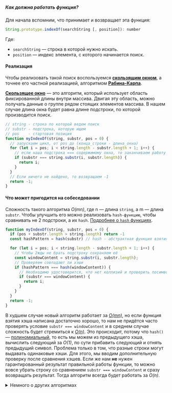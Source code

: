##### Как должна работать функция?

Для начала вспомним, что принимает и возвращает эта функция:

```js
String.prototype.indexOf(searchString [, position]): number
```

Где:
- `searchString` — строка в которой нужно искать.
- `position` — индекс элемента, с которого начинается поиск.

#### Реализация

Чтобы реализовать такой поиск воспользуемся [**скользящим окном**](https://wiki.loginom.ru/articles/windowing-method.html), а точнее его частной реализацией, алгоритмом [**Рабина-Карпа**](https://ru.wikipedia.org/wiki/%D0%90%D0%BB%D0%B3%D0%BE%D1%80%D0%B8%D1%82%D0%BC_%D0%A0%D0%B0%D0%B1%D0%B8%D0%BD%D0%B0_%E2%80%94_%D0%9A%D0%B0%D1%80%D0%BF%D0%B0). 

[**Скользящее окно**](https://wiki.loginom.ru/articles/windowing-method.html) — это алгоритм, который использует область фиксированной длины внутри массива. Двигая эту область, можно получать данные о группе рядом стоящих элементов массива. В нашем случае длина окна будет равна длине подстроки, по которой производится поиск.


```js
// string - строка по которой ведем поиск
// substr - подстрока, которую ищем
// pos    - стартовая позиция
function myIndexOf(string, substr, pos = 0) {
  // запускаем цикл, от pos до (конца_строки - длина_окна) 
  for (let i = pos; i < string.length - substr.length + 1; i++) {
    // если наша подстрока === содержимому окна, то заканчиваем работу и возвращаем index
    if (substr === string.substr(i, substr.length)) {
      return i;
    }
  }
  // Если ничего не найдено, то возвращаем -1
  return -1;
}
```

#### Что может пригодится на собеседовании

Сложность такого алгоритма _O(mn)_, где n — длина `string`, а m — длина `substr`.  Чтобы улучшить его можно реализовать `hash-функцию`, чтобы сравнивать не 2 подстроки, а их `hash`. [Подробнее о `hash` функциях](https://ru.wikipedia.org/wiki/%D0%A5%D0%B5%D1%88-%D1%84%D1%83%D0%BD%D0%BA%D1%86%D0%B8%D1%8F).

```js
function myIndexOf(string, substr, pos = 0) {
  if (pos + substr.length > string.length) return -1
  const hashPattern = hash(substr) // hash - абстрактная функция взятия хэша, тут я не буду приводить пример её реализации

  for (let i = pos; i < string.length - substr.length + 1; i++) {
    // Чтобы 2жды не брать подстроку сохраняем её
    const windowContent = string.substr(i, substr.length);
    // Проверяем совпадают ли хэши
    if (hashPattern === hash(windowContent)) {
      // Необходимо удостоверится, что нет коллизий и проверить посимвольное совпадение
      if (substr === windowContent) {
        return i;
      }
    }
  }
  return -1;
}
```

В худшем случае новый алгоритм работает за [_O(mn)_](https://ru.wikipedia.org/wiki/%D0%92%D1%8B%D1%87%D0%B8%D1%81%D0%BB%D0%B8%D1%82%D0%B5%D0%BB%D1%8C%D0%BD%D0%B0%D1%8F_%D1%81%D0%BB%D0%BE%D0%B6%D0%BD%D0%BE%D1%81%D1%82%D1%8C), но если функция взятия хэша написана достаточно хорошо, то нам не придётся часто проверять условие `substr === windowContent` и в среднем случае сложность будет стремиться к [_O(n)_](https://ru.wikipedia.org/wiki/%D0%92%D1%8B%D1%87%D0%B8%D1%81%D0%BB%D0%B8%D1%82%D0%B5%D0%BB%D1%8C%D0%BD%D0%B0%D1%8F_%D1%81%D0%BB%D0%BE%D0%B6%D0%BD%D0%BE%D1%81%D1%82%D1%8C). Это происходит, потому что `hash()` — [полиномиальный](https://habr.com/ru/post/142589/), то есть мы можем из предыдущего хэша, вычислить следующий за _O(1)_, по сути прибавить следующий и отнять предыдущий символ. Проблема только в том, что разные строки могут выдавать одинаковые хэши. Для этого, мы вводим дополнительную проверку после сравнения хэшев. Если же нам **не** нужен гарантированный результат правильной работы функции, то можно вовсе убрать строку со сравнением `substr === windowContent` и сразу возвращать результат. Тогда алгоритм всегда будет работать за _O(n)_.

<details>
  <summary>Немного о других алгоритмах</summary>

  Существует также множество других алгоритмов, которые гарантированно делают поиск [_O(n)_](https://ru.wikipedia.org/wiki/%D0%92%D1%8B%D1%87%D0%B8%D1%81%D0%BB%D0%B8%D1%82%D0%B5%D0%BB%D1%8C%D0%BD%D0%B0%D1%8F_%D1%81%D0%BB%D0%BE%D0%B6%D0%BD%D0%BE%D1%81%D1%82%D1%8C), к примеру, один из таких алгоритмов используется в движке браузера **V8**, однако, они сложнее и о них мало кто знает, так что если вы не сидите на собеседовании на должность преподавателя Алгоритмов, то вам вряд ли они пригодятся. Для ознакомления предоставлю несколько из таких:

  1. [Поиск подстроки в строке с помощью Z-функции за _O(n)_](https://ru.wikipedia.org/wiki/Z-%D1%84%D1%83%D0%BD%D0%BA%D1%86%D0%B8%D1%8F)
  1. [Алгоритм Бойера — Мура за _O(nm)_](https://ru.wikipedia.org/wiki/%D0%90%D0%BB%D0%B3%D0%BE%D1%80%D0%B8%D1%82%D0%BC_%D0%91%D0%BE%D0%B9%D0%B5%D1%80%D0%B0_%E2%80%94_%D0%9C%D1%83%D1%80%D0%B0)
  1. [Реализация с помощью суффиксного массива за _O(nlogm)_](https://ru.wikipedia.org/wiki/%D0%A1%D1%83%D1%84%D1%84%D0%B8%D0%BA%D1%81%D0%BD%D1%8B%D0%B9_%D0%BC%D0%B0%D1%81%D1%81%D0%B8%D0%B2)
  1. [Реализация с помощью суффиксного дерева за _O(n)_](https://ru.wikipedia.org/wiki/%D0%A1%D1%83%D1%84%D1%84%D0%B8%D0%BA%D1%81%D0%BD%D0%BE%D0%B5_%D0%B4%D0%B5%D1%80%D0%B5%D0%B2%D0%BE)

</details>
